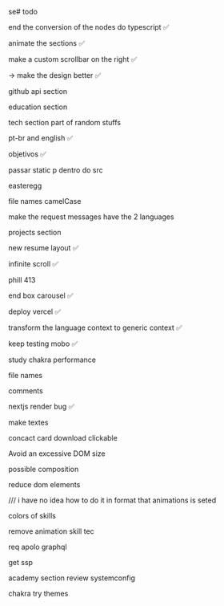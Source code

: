 se# todo
 
<p> end the conversion of the nodes do typescript ✅ </p>
<p> animate the sections ✅ </p>
<p> make a custom scrollbar on the right ✅ </p>
<p> -> make the design better ✅ </p>
<p> github api section </p>
<p> education section </p>
<p> tech section part of random stuffs </p>
<p> pt-br and english ✅ </p>
<p> objetivos ✅ </p>
<p> passar static p dentro do src </p>
<p> easteregg </p>
<p> file names camelCase </p>
<p> make the request messages have the 2 languages </p>
<p> projects section </p>
<p> new resume layout ✅ </p> 
<p> infinite scroll ✅ </p>
<p> phill 413 </p>
<p> end box carousel ✅ </p>
<p> deploy vercel ✅</p>
<p> transform the language context to generic context ✅ </p>
<p> keep testing mobo ✅ </p>
<p> study chakra performance </p>
<p> file names </p>
<p> comments </p>
<p> nextjs render bug ✅</p>
<p> make textes </p>

<p> concact card download clickable </p>
<!-- <p> about page -  <p> React Unicons Solid by <a href="https://iconscout.com/">IconScout</a> react flow -->
<p> Avoid an excessive DOM size </p>
<p> possible composition </p>
<p> reduce dom elements </p> /// i have no idea how to do it in format that animations is seted
<p> colors of skills </p>
<p> remove animation skill tec </p>

<p> req apolo graphql </p>
<p> get ssp </p>
<p> academy section review systemconfig </p>


chakra try themes
